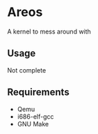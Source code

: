 # Areos

A kernel to mess around with

## Usage

Not complete

## Requirements

- Qemu
- i686-elf-gcc
- GNU Make
